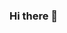 ### Hi there 👋

<!--
**eddieguo-1128/eddieguo-1128** is a ✨ _special_ ✨ repository because its `README.md` (this file) appears on your GitHub profile.

Here are some ideas to get you started:

- 📖 I’m a senior studying Data Science, Computer Science, and Environmental Economics @ UC Berkeley
- 🌱 I’m currently learning NLP
- 📫 How to reach me: eddieguo@berkeley.edu
- 😄 Pronouns: He/Him/His
-->
